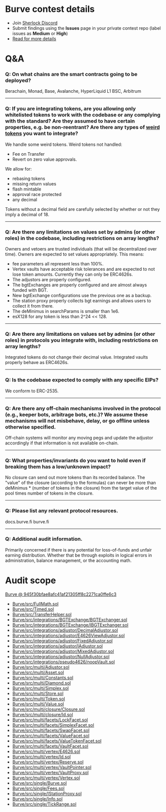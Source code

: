 # Burve contest details

- Join [Sherlock Discord](https://discord.gg/MABEWyASkp)
- Submit findings using the **Issues** page in your private contest repo (label issues as **Medium** or **High**)
- [Read for more details](https://docs.sherlock.xyz/audits/watsons)

# Q&A

### Q: On what chains are the smart contracts going to be deployed?
Berachain,
Monad,
Base,
Avalanche,
HyperLiquid L1
BSC,
Arbitrum

___

### Q: If you are integrating tokens, are you allowing only whitelisted tokens to work with the codebase or any complying with the standard? Are they assumed to have certain properties, e.g. be non-reentrant? Are there any types of [weird tokens](https://github.com/d-xo/weird-erc20) you want to integrate?
We handle some weird tokens.
Weird tokens not handled:
- Fee on Transfer
- Revert on zero value approvals.

We allow for:
- rebasing tokens
- missing return values
- flash mintable
- approval race protected
- any decimal

Tokens without a decimal field are carefully selected by whether or not they imply a decimal of 18.
___

### Q: Are there any limitations on values set by admins (or other roles) in the codebase, including restrictions on array lengths?
Owners and vetoers are trusted individuals (that will be decentralized over time).
Owners are expected to set values appropriately. This means:
- fee parameters all represent less than 100%.
- Vertex vaults have acceptable risk tolerances and are expected to not lose token amounts. Currently they can only be ERC4626s.
- The adjustors are properly configured.
- The bgtExchanges are properly configured and are almost always funded with BGT.
- New bgtExchange configurations use the previous one as a backup.
- The station proxy properly collects bgt earnings and allows users to collect it from there.
- The deMinimus in searchParams is smaller than 1e6.
- esX128 for any token is less than 2^24 << 128.


___

### Q: Are there any limitations on values set by admins (or other roles) in protocols you integrate with, including restrictions on array lengths?
Integrated tokens do not change their decimal value.
Integrated vaults properly behave as ERC4626s.
___

### Q: Is the codebase expected to comply with any specific EIPs?
We conform to ERC-2535.
___

### Q: Are there any off-chain mechanisms involved in the protocol (e.g., keeper bots, arbitrage bots, etc.)? We assume these mechanisms will not misbehave, delay, or go offline unless otherwise specified.
Off-chain systems will monitor any moving pegs and update the adjustor accordingly if that information is not available on-chain.
___

### Q: What properties/invariants do you want to hold even if breaking them has a low/unknown impact?
No closure can send out more tokens than its recorded balance.
The "value" of the closure (according to the formulas) can never be more than deMinimus * (number of tokens in the closure) from the target value of the pool times number of tokens in the closure.
___

### Q: Please list any relevant protocol resources.
docs.burve.fi
burve.fi
___

### Q: Additional audit information.
Primarily concerned if there is any potential for loss-of-funds and unfair earning distribution. Whether that be through exploits in logical errors in administration, balance management, or the accounting math. 


# Audit scope

[Burve @ 945f30bfae8afc41af21305ff8c2271ca0ffe6c3](https://github.com/itos-finance/Burve/tree/945f30bfae8afc41af21305ff8c2271ca0ffe6c3)
- [Burve/src/FullMath.sol](Burve/src/FullMath.sol)
- [Burve/src/Timed.sol](Burve/src/Timed.sol)
- [Burve/src/TransferHelper.sol](Burve/src/TransferHelper.sol)
- [Burve/src/integrations/BGTExchange/BGTExchanger.sol](Burve/src/integrations/BGTExchange/BGTExchanger.sol)
- [Burve/src/integrations/BGTExchange/IBGTExchanger.sol](Burve/src/integrations/BGTExchange/IBGTExchanger.sol)
- [Burve/src/integrations/adjustor/DecimalAdjustor.sol](Burve/src/integrations/adjustor/DecimalAdjustor.sol)
- [Burve/src/integrations/adjustor/E4626ViewAdjustor.sol](Burve/src/integrations/adjustor/E4626ViewAdjustor.sol)
- [Burve/src/integrations/adjustor/FixedAdjustor.sol](Burve/src/integrations/adjustor/FixedAdjustor.sol)
- [Burve/src/integrations/adjustor/IAdjustor.sol](Burve/src/integrations/adjustor/IAdjustor.sol)
- [Burve/src/integrations/adjustor/MixedAdjustor.sol](Burve/src/integrations/adjustor/MixedAdjustor.sol)
- [Burve/src/integrations/adjustor/NullAdjustor.sol](Burve/src/integrations/adjustor/NullAdjustor.sol)
- [Burve/src/integrations/pseudo4626/noopVault.sol](Burve/src/integrations/pseudo4626/noopVault.sol)
- [Burve/src/multi/Adjustor.sol](Burve/src/multi/Adjustor.sol)
- [Burve/src/multi/Asset.sol](Burve/src/multi/Asset.sol)
- [Burve/src/multi/Constants.sol](Burve/src/multi/Constants.sol)
- [Burve/src/multi/Diamond.sol](Burve/src/multi/Diamond.sol)
- [Burve/src/multi/Simplex.sol](Burve/src/multi/Simplex.sol)
- [Burve/src/multi/Store.sol](Burve/src/multi/Store.sol)
- [Burve/src/multi/Token.sol](Burve/src/multi/Token.sol)
- [Burve/src/multi/Value.sol](Burve/src/multi/Value.sol)
- [Burve/src/multi/closure/Closure.sol](Burve/src/multi/closure/Closure.sol)
- [Burve/src/multi/closure/Id.sol](Burve/src/multi/closure/Id.sol)
- [Burve/src/multi/facets/LockFacet.sol](Burve/src/multi/facets/LockFacet.sol)
- [Burve/src/multi/facets/SimplexFacet.sol](Burve/src/multi/facets/SimplexFacet.sol)
- [Burve/src/multi/facets/SwapFacet.sol](Burve/src/multi/facets/SwapFacet.sol)
- [Burve/src/multi/facets/ValueFacet.sol](Burve/src/multi/facets/ValueFacet.sol)
- [Burve/src/multi/facets/ValueTokenFacet.sol](Burve/src/multi/facets/ValueTokenFacet.sol)
- [Burve/src/multi/facets/VaultFacet.sol](Burve/src/multi/facets/VaultFacet.sol)
- [Burve/src/multi/vertex/E4626.sol](Burve/src/multi/vertex/E4626.sol)
- [Burve/src/multi/vertex/Id.sol](Burve/src/multi/vertex/Id.sol)
- [Burve/src/multi/vertex/Reserve.sol](Burve/src/multi/vertex/Reserve.sol)
- [Burve/src/multi/vertex/VaultPointer.sol](Burve/src/multi/vertex/VaultPointer.sol)
- [Burve/src/multi/vertex/VaultProxy.sol](Burve/src/multi/vertex/VaultProxy.sol)
- [Burve/src/multi/vertex/Vertex.sol](Burve/src/multi/vertex/Vertex.sol)
- [Burve/src/single/Burve.sol](Burve/src/single/Burve.sol)
- [Burve/src/single/Fees.sol](Burve/src/single/Fees.sol)
- [Burve/src/single/IStationProxy.sol](Burve/src/single/IStationProxy.sol)
- [Burve/src/single/Info.sol](Burve/src/single/Info.sol)
- [Burve/src/single/TickRange.sol](Burve/src/single/TickRange.sol)


